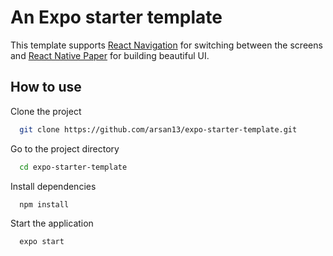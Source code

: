 # An Expo starter template

This template supports [React Navigation](https://reactnavigation.org/) for switching between the screens and [React Native Paper](https://reactnativepaper.com/) for building beautiful UI.

## How to use

Clone the project

```bash
  git clone https://github.com/arsan13/expo-starter-template.git
```

Go to the project directory

```bash
  cd expo-starter-template
```

Install dependencies

```bash
  npm install
```

Start the application

```bash
  expo start
```
